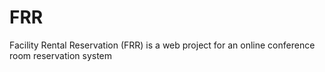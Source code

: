 # FRR
Facility Rental Reservation (FRR) is a web project for an online conference room reservation system

